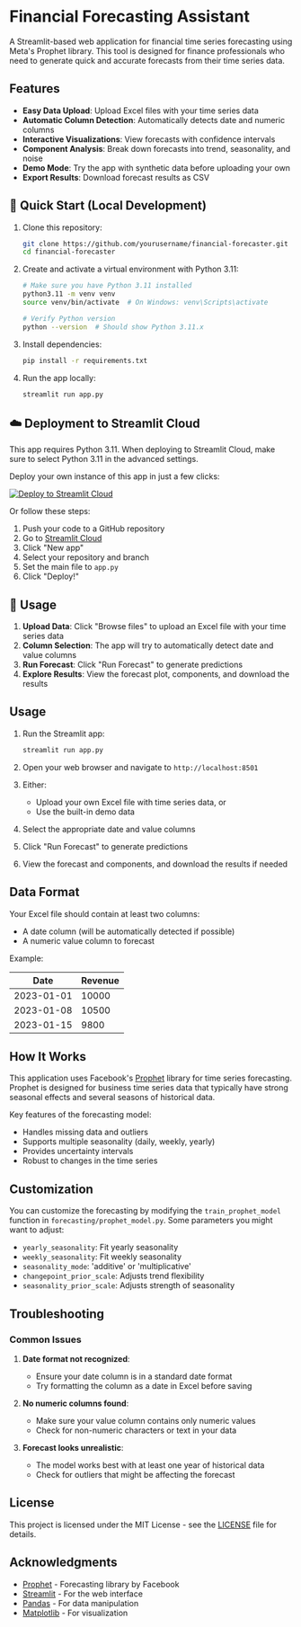# Financial Forecasting Assistant

A Streamlit-based web application for financial time series forecasting using Meta's Prophet library. This tool is designed for finance professionals who need to generate quick and accurate forecasts from their time series data.

## Features

- **Easy Data Upload**: Upload Excel files with your time series data
- **Automatic Column Detection**: Automatically detects date and numeric columns
- **Interactive Visualizations**: View forecasts with confidence intervals
- **Component Analysis**: Break down forecasts into trend, seasonality, and noise
- **Demo Mode**: Try the app with synthetic data before uploading your own
- **Export Results**: Download forecast results as CSV

## 🚀 Quick Start (Local Development)

1. Clone this repository:
   ```bash
   git clone https://github.com/yourusername/financial-forecaster.git
   cd financial-forecaster
   ```

2. Create and activate a virtual environment with Python 3.11:
   ```bash
   # Make sure you have Python 3.11 installed
   python3.11 -m venv venv
   source venv/bin/activate  # On Windows: venv\Scripts\activate
   
   # Verify Python version
   python --version  # Should show Python 3.11.x
   ```

3. Install dependencies:
   ```bash
   pip install -r requirements.txt
   ```

4. Run the app locally:
   ```bash
   streamlit run app.py
   ```

## ☁️ Deployment to Streamlit Cloud

This app requires Python 3.11. When deploying to Streamlit Cloud, make sure to select Python 3.11 in the advanced settings.

Deploy your own instance of this app in just a few clicks:

[![Deploy to Streamlit Cloud](https://static.streamlit.io/badges/streamlit_badge_black_white.svg)](https://share.streamlit.io/deploy?repository=yourusername/financial-forecaster)

Or follow these steps:

1. Push your code to a GitHub repository
2. Go to [Streamlit Cloud](https://share.streamlit.io/)
3. Click "New app"
4. Select your repository and branch
5. Set the main file to `app.py`
6. Click "Deploy!"

## 🎯 Usage

1. **Upload Data**: Click "Browse files" to upload an Excel file with your time series data
2. **Column Selection**: The app will try to automatically detect date and value columns
3. **Run Forecast**: Click "Run Forecast" to generate predictions
4. **Explore Results**: View the forecast plot, components, and download the results

## Usage

1. Run the Streamlit app:
   ```bash
   streamlit run app.py
   ```

2. Open your web browser and navigate to `http://localhost:8501`

3. Either:
   - Upload your own Excel file with time series data, or
   - Use the built-in demo data

4. Select the appropriate date and value columns

5. Click "Run Forecast" to generate predictions

6. View the forecast and components, and download the results if needed

## Data Format

Your Excel file should contain at least two columns:
- A date column (will be automatically detected if possible)
- A numeric value column to forecast

Example:

| Date       | Revenue |
|------------|---------|
| 2023-01-01 | 10000   |
| 2023-01-08 | 10500   |
| 2023-01-15 | 9800    |

## How It Works

This application uses Facebook's [Prophet](https://facebook.github.io/prophet/) library for time series forecasting. Prophet is designed for business time series data that typically have strong seasonal effects and several seasons of historical data.

Key features of the forecasting model:
- Handles missing data and outliers
- Supports multiple seasonality (daily, weekly, yearly)
- Provides uncertainty intervals
- Robust to changes in the time series

## Customization

You can customize the forecasting by modifying the `train_prophet_model` function in `forecasting/prophet_model.py`. Some parameters you might want to adjust:

- `yearly_seasonality`: Fit yearly seasonality
- `weekly_seasonality`: Fit weekly seasonality
- `seasonality_mode`: 'additive' or 'multiplicative'
- `changepoint_prior_scale`: Adjusts trend flexibility
- `seasonality_prior_scale`: Adjusts strength of seasonality

## Troubleshooting

### Common Issues

1. **Date format not recognized**: 
   - Ensure your date column is in a standard date format
   - Try formatting the column as a date in Excel before saving

2. **No numeric columns found**:
   - Make sure your value column contains only numeric values
   - Check for non-numeric characters or text in your data

3. **Forecast looks unrealistic**:
   - The model works best with at least one year of historical data
   - Check for outliers that might be affecting the forecast

## License

This project is licensed under the MIT License - see the [LICENSE](LICENSE) file for details.

## Acknowledgments

- [Prophet](https://facebook.github.io/prophet/) - Forecasting library by Facebook
- [Streamlit](https://streamlit.io/) - For the web interface
- [Pandas](https://pandas.pydata.org/) - For data manipulation
- [Matplotlib](https://matplotlib.org/) - For visualization
